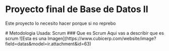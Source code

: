 # Proyecto final de Base de Datos II
<p>Este proyecto lo necesito hacer porque si no reprebo</p>
# Metodologia Usada: Scrum 
### Que es Scrum
Aqui vas a describir que es scrum
![Esta es una Imagen](https://www.cubicerp.com/website/image?field=datas&model=ir.attachment&id=63)

